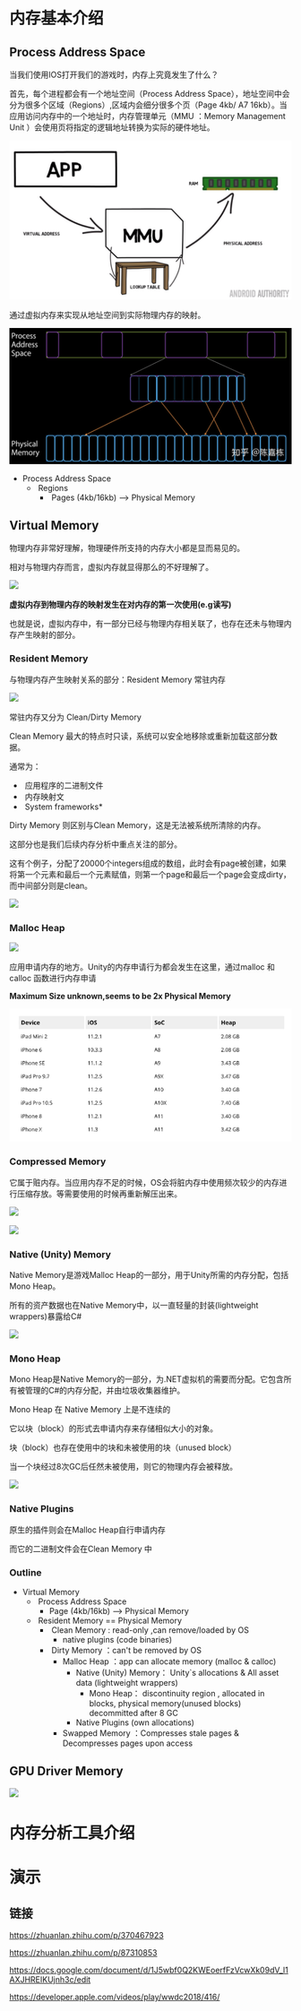 # 内存基本介绍

## Process Address Space

当我们使用IOS打开我们的游戏时，内存上究竟发生了什么？

首先，每个进程都会有一个地址空间（Process Address Space），地址空间中会分为很多个区域（Regions）,区域内会细分很多个页（Page 4kb/ A7 16kb）。当应用访问内存中的一个地址时，内存管理单元（MMU ：Memory Management Unit ）会使用页将指定的逻辑地址转换为实际的硬件地址。

![](.\Textures\sUIOSM2.jpg)



通过虚拟内存来实现从地址空间到实际物理内存的映射。

![](.\Textures\sUIOSM1.jpg)

- Process Address Space
  - ​	Regions
    - ​		Pages  (4kb/16kb) ——>   Physical Memory  



## Virtual Memory

物理内存非常好理解，物理硬件所支持的内存大小都是显而易见的。

相对与物理内存而言，虚拟内存就显得那么的不好理解了。

![](\Textures\sUIOSM3.jpg)

**虚拟内存到物理内存的映射发生在对内存的第一次使用(e.g读写)**  

也就是说，虚拟内存中，有一部分已经与物理内存相关联了，也存在还未与物理内存产生映射的部分。

### Resident Memory

与物理内存产生映射关系的部分：Resident Memory 常驻内存

![](\Textures\sUIOSM4.jpg)

常驻内存又分为 Clean/Dirty Memory

Clean Memory  最大的特点时只读，系统可以安全地移除或重新加载这部分数据。

通常为：

- ​	应用程序的二进制文件
- ​	内存映射文
- ​	System frameworks*

Dirty Memory  则区别与Clean Memory，这是无法被系统所清除的内存。

这部分也是我们后续内存分析中重点关注的部分。

这有个例子，分配了20000个integers组成的数组，此时会有page被创建，如果将第一个元素和最后一个元素赋值，则第一个page和最后一个page会变成dirty，而中间部分则是clean。

![](\Textures\sUIOSM6.jpg)



### Malloc Heap

![](\Textures\sUIOSM7.jpg)

应用申请内存的地方。Unity的内存申请行为都会发生在这里，通过malloc 和calloc 函数进行内存申请

**Maximum Size unknown,seems to be 2x Physical Memory**

![](.\Textures\UIOSMemory1.png)

### Compressed Memory

它属于赃内存。当应用内存不足的时候，OS会将脏内存中使用频次较少的内存进行压缩存放。等需要使用的时候再重新解压出来。

![](\Textures\sUIOSM8.jpg)

![](\Textures\sUIOSM9.jpg)



### Native (Unity) Memory

Native Memory是游戏Malloc Heap的一部分，用于Unity所需的内存分配，包括Mono Heap。

所有的资产数据也在Native Memory中，以一直轻量的封装(lightweight wrappers)暴露给C#

![](\Textures\sUIOSM10.jpg)

### Mono Heap

Mono Heap是Native Memory的一部分，为.NET虚拟机的需要而分配。它包含所有被管理的C#的内存分配，并由垃圾收集器维护。

Mono Heap 在 Native Memory 上是不连续的

它以块（block）的形式去申请内存来存储相似大小的对象。

块（block）也存在使用中的块和未被使用的块（unused block）

当一个块经过8次GC后任然未被使用，则它的物理内存会被释放。

![](\Textures\sUIOSM11.jpg)



### Native Plugins

原生的插件则会在Malloc Heap自行申请内存

而它的二进制文件会在Clean Memory 中

### Outline

- Virtual Memory
  - ​	Process Address Space
    - Page  (4kb/16kb) ——>   Physical Memory  
  - ​	Resident Memory   ==  Physical Memory  
    - ​	Clean Memory  :   read-only ,can remove/loaded by OS
      - native plugins (code binaries)
    - ​	Dirty Memory   ：can't be removed by OS
      - Malloc Heap ：app can allocate memory (malloc & calloc)
        - Native (Unity)  Memory： Unity`s allocations  & All asset data (lightweight wrappers)
          - Mono Heap： discontinuity region , allocated in blocks, physical memory(unused blocks) decommitted after 8 GC 
        - Native Plugins (own allocations)
      - Swapped Memory ：Compresses stale pages & Decompresses pages upon access



## **GPU Driver Memory**

![](\Textures\sUIOSM5.jpg)









# 内存分析工具介绍











# 演示







## 链接

https://zhuanlan.zhihu.com/p/370467923

https://zhuanlan.zhihu.com/p/87310853

https://docs.google.com/document/d/1J5wbf0Q2KWEoerfFzVcwXk09dV_l1AXJHREIKUjnh3c/edit

https://developer.apple.com/videos/play/wwdc2018/416/